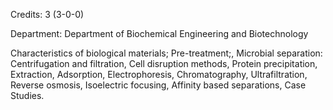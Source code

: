 Credits: 3 (3-0-0)

Department: Department of Biochemical Engineering and Biotechnology

Characteristics of biological materials; Pre-treatment;, Microbial separation: Centrifugation and filtration, Cell disruption methods, Protein precipitation, Extraction, Adsorption, Electrophoresis, Chromatography, Ultrafiltration, Reverse osmosis, Isoelectric focusing, Affinity based separations, Case Studies.